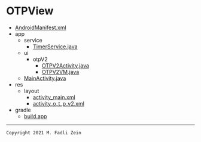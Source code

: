 # OTPView

- [AndroidManifest.xml](https://github.com/gzeinnumer/OTPView/blob/master/app/src/main/AndroidManifest.xml)
- app
  - service
    - [TimerService.java](https://github.com/gzeinnumer/OTPView/blob/master/app/src/main/java/com/gzeinnumer/otpview/service/TimerService.java)
  - ui
    - otpV2
      - [OTPV2Activity.java](https://github.com/gzeinnumer/OTPView/blob/master/app/src/main/java/com/gzeinnumer/otpview/ui/otpV2/OTPV2Activity.java)
      - [OTPV2VM.java](https://github.com/gzeinnumer/OTPView/blob/master/app/src/main/java/com/gzeinnumer/otpview/ui/otpV2/OTPV2VM.java)
  - [MainActivity.java](https://github.com/gzeinnumer/OTPView/blob/master/app/src/main/java/com/gzeinnumer/otpview/MainActivity.java)
- res
  - layout
    - [activity_main.xml](https://github.com/gzeinnumer/OTPView/blob/master/app/src/main/res/layout/activity_main.xml)
    - [activity_o_t_p_v2.xml](https://github.com/gzeinnumer/OTPView/blob/master/app/src/main/res/layout/activity_o_t_p_v2.xml)
- gradle
  - [build.app](https://github.com/gzeinnumer/OTPView/blob/master/app/build.gradle)

---

```
Copyright 2021 M. Fadli Zein
```
